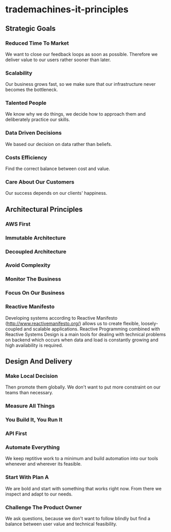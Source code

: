# trademachines-it-principles

## Strategic Goals

### Reduced Time To Market
We want to close our feedback loops as soon as possible. Therefore we deliver value to our users rather sooner than later.

### Scalability
Our business grows fast, so we make sure that our infrastructure never becomes the bottleneck.

### Talented People
We know why we do things, we decide how to approach them and deliberately practice our skills.

### Data Driven Decisions
We based our decision on data rather than beliefs.

### Costs Efficiency
Find the correct balance between cost and value.

### Care About Our Customers
Our success depends on our clients' happiness. 


## Architectural Principles

### AWS First
### Immutable Architecture
### Decoupled Architecture
### Avoid Complexity
### Monitor The Business
### Focus On Our Business
### Reactive Manifesto
Developing systems according to Reactive Manifesto (http://www.reactivemanifesto.org/) allows us to create flexible, loosely-coupled and scalable applications.
Reactive Programming combined with Reactive Systems Design is a main tools for dealing with technical problems on backend which occurs when data and load is constantly growing and high availability is required.


## Design And Delivery

### Make Local Decision
Then promote them globally. We don't want to put more constraint on our teams than necessary.

### Measure All Things

### You Build It, You Run It
### API First
### Automate Everything
We keep reptitive work to a minimum and build automation into our tools whenever and wherever its feasible.

### Start With Plan A
We are bold and start with something that works right now. From there we inspect and adapt to our needs.

###  Challenge The Product Owner
We ask questions, because we don't want to follow blindly but find a balance between user value and technical feasibility.
